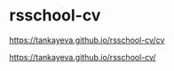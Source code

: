 # rsschool-cv

https://tankayeva.github.io/rsschool-cv/cv

https://tankayeva.github.io/rsschool-cv/
